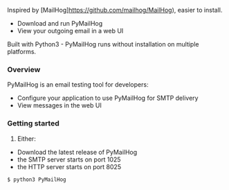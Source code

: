 Inspired by [MailHog]https://github.com/mailhog/MailHog), easier to install.

* Download and run PyMailHog
* View your outgoing email in a web UI

Built with Python3 - PyMailHog runs without installation on multiple platforms.

### Overview

PyMailHog is an email testing tool for developers:

* Configure your application to use PyMailHog for SMTP delivery
* View messages in the web UI

### Getting started

1. Either:
  * Download the latest release of PyMailHog
  * the SMTP server starts on port 1025
  * the HTTP server starts on port 8025

```
$ python3 PyMailHog
```

